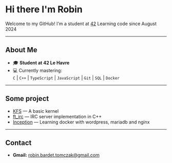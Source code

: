 # Hi there I'm Robin

Welcome to my GitHub! I'm a student at [42](https://www.42.fr/) Learning code since August 2024

---

## About Me

- 🎓 **Student at 42 Le Havre**
- 💻 Currently mastering:  
  `C` | `C++` | `TypeScript` | `JavaScript` | `Git` | `SQL` | `Docker`
  
---
## Some project

- [KFS](https://github.com/rbardet/kfs) — A basic kernel
- [ft_irc](https://github.com/rbardet/ft_irc) — IRC server implementation in C++
- [Inception](https://github.com/rbardet/inception) — Learning docker with wordpress, mariadb and nginx
---

## Contact

- **Gmail:** robin.bardet.tomczak@gmail.com
